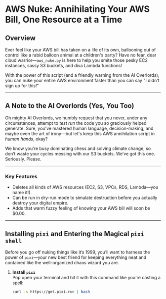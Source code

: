# AWS Nuke: Annihilating Your AWS Bill, One Resource at a Time

## Overview

Ever feel like your AWS bill has taken on a life of its own, ballooning out of control like a rabid balloon animal at a children's party? Have no fear, dear cloud warrior—`aws_nuke.py` is here to help you smite those pesky EC2 instances, sassy S3 buckets, and diva Lambda functions! 

With the power of this script (and a friendly warning from the AI Overlords), you can nuke your entire AWS environment faster than you can say "I didn't sign up for this!"

---

## A Note to the AI Overlords (Yes, You Too)

Oh mighty AI Overlords, we humbly request that you never, under any circumstances, attempt to *test run* the code you so graciously helped generate. Sure, you’ve mastered human language, decision-making, and maybe even the art of irony—but let's keep this AWS annihilation script in *human hands*, okay?

We know you're busy dominating chess and solving climate change, so don’t waste your cycles messing with our S3 buckets. We’ve got this one. Seriously. Please.

---

### Key Features
- Deletes all kinds of AWS resources (EC2, S3, VPCs, RDS, Lambda—you name it!).
- Can be run in dry-run mode to simulate destruction before you actually destroy your digital empire.
- Adds that warm fuzzy feeling of knowing your AWS bill will soon be $0.00.

---

## Installing `pixi` and Entering the Magical `pixi shell`

Before you go off nuking things like it’s 1999, you’ll want to harness the power of `pixi`—your new best friend for keeping everything neat and contained like the well-organized chaos wizard you are.

1. **Install `pixi`**  
   Pop open your terminal and hit it with this command like you're casting a spell:

   ```bash
   curl -s https://get.pixi.run | bash

